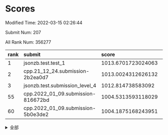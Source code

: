 # Scores

Modified Time: 2022-03-15 02:26:44

Submit Num: 207

All Rank Num: 356277

| rank |               submit               |       score        |       sigma        | pk_num |
| :--- | :--------------------------------- | :----------------- | :----------------- | :----- |
| 1    | jsonzb.test.test_1                 | 1013.6701723024063 | 0.8102372815720861 | 6882   |
| 2    | cpp.21_12_24.submission-2b2ea0d7   | 1013.0024312626132 | 0.7901802787450016 | 6886   |
| 3    | jsonzb.test.submission_level_4     | 1012.814738583092  | 0.78423053715485   | 6887   |
| 55   | cpp.2022_01_09.submission-816672bd | 1004.5313593118029 | 0.7320420331384724 | 6886   |
| 60   | cpp.2022_01_09.submission-5b0e3de2 | 1004.1875168243951 | 0.7173826116510805 | 6883   |


<details>
<summary>全部</summary>

| rank |                 submit                 |       score        |       sigma        | pk_num |
| :--- | :------------------------------------- | :----------------- | :----------------- | :----- |
| 1    | jsonzb.test.test_1                     | 1013.6701723024063 | 0.8102372815720861 | 6882   |
| 2    | cpp.21_12_24.submission-2b2ea0d7       | 1013.0024312626132 | 0.7901802787450016 | 6886   |
| 3    | jsonzb.test.submission_level_4         | 1012.814738583092  | 0.78423053715485   | 6887   |
| 4    | gobigger.level_3.submission_level_3_2  | 1012.1913574939689 | 0.7636674866165857 | 6886   |
| 5    | gobigger.level_3.submission_level_3_36 | 1011.6957543912945 | 0.770918716240839  | 6886   |
| 6    | gobigger.level_3.submission_level_3_6  | 1011.5888498168598 | 0.7879110012615621 | 6884   |
| 7    | gobigger.level_3.submission_level_3_30 | 1011.4219579943995 | 0.8041730235391378 | 6882   |
| 8    | gobigger.level_3.submission_level_3_20 | 1011.3184515413964 | 0.7793421454282643 | 6888   |
| 9    | gobigger.level_3.submission_level_3_40 | 1011.1933724713109 | 0.7674946980108367 | 6884   |
| 10   | gobigger.level_3.submission_level_3_15 | 1011.0785664638272 | 0.7849091609024479 | 6884   |
| 11   | gobigger.level_3.submission_level_3_24 | 1011.0357662574364 | 0.7541619771425072 | 6883   |
| 12   | gobigger.level_3.submission_level_3_21 | 1011.0308132765972 | 0.7594504160458287 | 6885   |
| 13   | gobigger.level_3.submission_level_3_47 | 1010.958625878207  | 0.7740578177851672 | 6884   |
| 14   | gobigger.level_3.submission_level_3_35 | 1010.8632680563712 | 0.7664719179584165 | 6883   |
| 15   | gobigger.level_3.submission_level_3_49 | 1010.7875785944703 | 0.7573060139489851 | 6886   |
| 16   | gobigger.level_3.submission_level_3_8  | 1010.7632648436005 | 0.7757019889658768 | 6881   |
| 17   | gobigger.level_3.submission_level_3_43 | 1010.7476693551489 | 0.7815160962578114 | 6885   |
| 18   | gobigger.level_3.submission_level_3_37 | 1010.7155794701341 | 0.7494716277611104 | 6883   |
| 19   | gobigger.level_3.submission_level_3_12 | 1010.6433275461317 | 0.782919100295469  | 6883   |
| 20   | gobigger.level_3.submission_level_3_18 | 1010.5774475270721 | 0.7648885187989246 | 6890   |
| 21   | gobigger.level_3.submission_level_3_26 | 1010.5587481221867 | 0.7499077529512292 | 6885   |
| 22   | gobigger.level_3.submission_level_3_10 | 1010.3373837943134 | 0.756525638995863  | 6887   |
| 23   | gobigger.level_3.submission_level_3_48 | 1010.2480490784124 | 0.770704987843206  | 6884   |
| 24   | gobigger.level_3.submission_level_3_44 | 1010.2273056649766 | 0.7516285525147202 | 6882   |
| 25   | gobigger.level_3.submission_level_3_38 | 1010.1504903646745 | 0.7584473316446277 | 6883   |
| 26   | gobigger.level_3.submission_level_3_23 | 1010.0129169717753 | 0.7537513670580458 | 6886   |
| 27   | gobigger.level_3.submission_level_3_34 | 1009.9780741206299 | 0.7569773694551291 | 6883   |
| 28   | gobigger.level_3.submission_level_3_4  | 1009.9645032988396 | 0.7640758521209822 | 6886   |
| 29   | gobigger.level_3.submission_level_3_28 | 1009.934255875686  | 0.742741316590408  | 6885   |
| 30   | gobigger.level_3.submission_level_3_33 | 1009.8587956150719 | 0.7845392506989001 | 6882   |
| 31   | gobigger.level_3.submission_level_3_19 | 1009.781947291009  | 0.7464768188872546 | 6882   |
| 32   | gobigger.level_3.submission_level_3_13 | 1009.7731079804649 | 0.7345089333259504 | 6887   |
| 33   | gobigger.level_3.submission_level_3_9  | 1009.7708870360433 | 0.7430595027953789 | 6885   |
| 34   | gobigger.level_3.submission_level_3_22 | 1009.7584595503575 | 0.7619740303795223 | 6883   |
| 35   | gobigger.level_3.submission_level_3_32 | 1009.707039525647  | 0.7507098361811501 | 6885   |
| 36   | gobigger.level_3.submission_level_3_16 | 1009.6958248331043 | 0.7519180407292179 | 6885   |
| 37   | gobigger.level_3.submission_level_3_42 | 1009.6178656661368 | 0.7456522009924514 | 6889   |
| 38   | gobigger.level_3.submission_level_3_41 | 1009.6071438801325 | 0.754928651016265  | 6883   |
| 39   | gobigger.level_3.submission_level_3_11 | 1009.5914765555127 | 0.7522555528427062 | 6886   |
| 40   | gobigger.level_3.submission_level_3_5  | 1009.5704678111342 | 0.7562089444780311 | 6886   |
| 41   | gobigger.level_3.submission_level_3_7  | 1009.5385860893296 | 0.7603995024808463 | 6878   |
| 42   | gobigger.level_3.submission_level_3_29 | 1009.5016970148937 | 0.7520412801387352 | 6889   |
| 43   | gobigger.level_3.submission_level_3_1  | 1009.4961214622952 | 0.759043270006669  | 6888   |
| 44   | gobigger.level_3.submission_level_3_14 | 1009.4743244910564 | 0.7410035710562596 | 6885   |
| 45   | gobigger.level_3.submission_level_3_25 | 1009.3806799193369 | 0.7444414816145266 | 6883   |
| 46   | gobigger.level_3.submission_level_3_27 | 1009.2794930481903 | 0.7739651850826971 | 6883   |
| 47   | gobigger.level_3.submission_level_3_17 | 1009.2675324374419 | 0.7544061083623417 | 6882   |
| 48   | gobigger.level_3.submission_level_3_3  | 1009.2411186346249 | 0.7481544547163129 | 6885   |
| 49   | gobigger.level_3.submission_level_3_31 | 1009.2219659982211 | 0.7399424091277172 | 6884   |
| 50   | gobigger.level_3.submission_level_3_45 | 1008.999740392947  | 0.7621190875978158 | 6887   |
| 51   | gobigger.level_3.submission_level_3_46 | 1008.9470952027804 | 0.7724209100988914 | 6884   |
| 52   | gobigger.level_3.submission_level_3_0  | 1008.4848326368758 | 0.7458405704908517 | 6883   |
| 53   | gobigger.level_3.submission_level_3_39 | 1008.0384157089426 | 0.7452223296728218 | 6881   |
| 54   | gobigger.level_1.submission_level_1_13 | 1004.9577311763327 | 0.7315369264713055 | 6883   |
| 55   | cpp.2022_01_09.submission-816672bd     | 1004.5313593118029 | 0.7320420331384724 | 6886   |
| 56   | gobigger.level_1.submission_level_1_41 | 1004.5263079578895 | 0.7251110737086988 | 6879   |
| 57   | gobigger.level_1.submission_level_1_17 | 1004.495929123295  | 0.7053903017003198 | 6885   |
| 58   | gobigger.level_1.submission_level_1_9  | 1004.3766443360477 | 0.7226728348481478 | 6887   |
| 59   | gobigger.level_1.submission_level_1_42 | 1004.2836768551248 | 0.7234154747526775 | 6886   |
| 60   | cpp.2022_01_09.submission-5b0e3de2     | 1004.1875168243951 | 0.7173826116510805 | 6883   |
| 61   | gobigger.level_1.submission_level_1_38 | 1004.124750931954  | 0.7190175484026391 | 6880   |
| 62   | gobigger.level_1.submission_level_1_2  | 1004.1177630423344 | 0.7122544406778115 | 6887   |
| 63   | gobigger.level_1.submission_level_1_34 | 1004.0994076971846 | 0.7318169448613961 | 6882   |
| 64   | gobigger.level_1.submission_level_1_35 | 1003.939033674336  | 0.7194743031296315 | 6886   |
| 65   | gobigger.level_1.submission_level_1_6  | 1003.8690853984963 | 0.7166149510550841 | 6887   |
| 66   | gobigger.level_1.submission_level_1_14 | 1003.8546301684135 | 0.7116236563089953 | 6883   |
| 67   | gobigger.level_1.submission_level_1_48 | 1003.8373520937927 | 0.7196461236465699 | 6884   |
| 68   | gobigger.level_1.submission_level_1_30 | 1003.7205010644567 | 0.7315075256712307 | 6887   |
| 69   | gobigger.level_1.submission_level_1_16 | 1003.6910001002991 | 0.7200617723746228 | 6885   |
| 70   | gobigger.level_1.submission_level_1_25 | 1003.6267072236628 | 0.7162489765125823 | 6885   |
| 71   | gobigger.level_1.submission_level_1_5  | 1003.6186331930273 | 0.7181315123519729 | 6886   |
| 72   | gobigger.level_1.submission_level_1_1  | 1003.5428647900546 | 0.7148757503963904 | 6883   |
| 73   | gobigger.level_1.submission_level_1_4  | 1003.5427643337543 | 0.7179830768834112 | 6884   |
| 74   | gobigger.level_1.submission_level_1_29 | 1003.4573407207132 | 0.7176927459569998 | 6888   |
| 75   | gobigger.level_1.submission_level_1_37 | 1003.4421069701452 | 0.7143922982576908 | 6888   |
| 76   | gobigger.level_1.submission_level_1_26 | 1003.4158641948962 | 0.716386709268254  | 6886   |
| 77   | gobigger.level_1.submission_level_1_46 | 1003.3655065387634 | 0.7092500476567275 | 6887   |
| 78   | gobigger.level_1.submission_level_1_33 | 1003.2908843670419 | 0.7111625470728916 | 6884   |
| 79   | gobigger.level_1.submission_level_1_44 | 1003.2472372385427 | 0.6999710659221412 | 6882   |
| 80   | gobigger.level_1.submission_level_1_28 | 1003.1796491477734 | 0.713227387409553  | 6887   |
| 81   | gobigger.level_1.submission_level_1_36 | 1003.1236224218792 | 0.7162739128161967 | 6886   |
| 82   | gobigger.level_1.submission_level_1_11 | 1003.0638892488415 | 0.7185602694551644 | 6886   |
| 83   | gobigger.level_1.submission_level_1_24 | 1003.0560626536827 | 0.7113780749710947 | 6886   |
| 84   | gobigger.level_1.submission_level_1_40 | 1003.0146256277565 | 0.717450999744889  | 6881   |
| 85   | gobigger.level_1.submission_level_1_43 | 1002.9993081719878 | 0.7160136706328478 | 6884   |
| 86   | gobigger.level_1.submission_level_1_39 | 1002.9909124205325 | 0.7134839964112765 | 6882   |
| 87   | gobigger.level_1.submission_level_1_15 | 1002.929945848192  | 0.7258478439840357 | 6885   |
| 88   | gobigger.level_1.submission_level_1_19 | 1002.8565507424778 | 0.7172556170624962 | 6884   |
| 89   | gobigger.level_1.submission_level_1_27 | 1002.8389590809999 | 0.7156434161084662 | 6884   |
| 90   | gobigger.level_1.submission_level_1_8  | 1002.8357747656232 | 0.7137772271091855 | 6886   |
| 91   | gobigger.level_1.submission_level_1_12 | 1002.7332456387961 | 0.7191536547217513 | 6882   |
| 92   | gobigger.level_1.submission_level_1_0  | 1002.7101625802076 | 0.7166286775391272 | 6888   |
| 93   | gobigger.level_1.submission_level_1_18 | 1002.7082999015868 | 0.7049395769721776 | 6889   |
| 94   | gobigger.level_1.submission_level_1_23 | 1002.6978862532122 | 0.7251335009752794 | 6885   |
| 95   | gobigger.level_1.submission_level_1_49 | 1002.6927610404545 | 0.7115428592844512 | 6882   |
| 96   | gobigger.level_1.submission_level_1_3  | 1002.6644489127226 | 0.7103205061161033 | 6887   |
| 97   | gobigger.level_1.submission_level_1_7  | 1002.5976348876247 | 0.7014591162304123 | 6886   |
| 98   | gobigger.level_1.submission_level_1_22 | 1002.4887392185883 | 0.722087043450772  | 6887   |
| 99   | gobigger.level_1.submission_level_1_45 | 1002.4513665320848 | 0.7105809370966785 | 6883   |
| 100  | gobigger.level_1.submission_level_1_10 | 1002.4438182618543 | 0.7177288791324948 | 6882   |
| 101  | gobigger.level_1.submission_level_1_31 | 1002.4055785453908 | 0.7174709795219955 | 6885   |
| 102  | gobigger.level_1.submission_level_1_32 | 1002.3970057912537 | 0.70745398198708   | 6883   |
| 103  | gobigger.level_1.submission_level_1_21 | 1002.1527381114284 | 0.7127126317870446 | 6885   |
| 104  | gobigger.level_1.submission_level_1_20 | 1001.876845013521  | 0.7164675215673748 | 6885   |
| 105  | gobigger.level_1.submission_level_1_47 | 1000.9761139537351 | 0.7049162463399415 | 6885   |
| 106  | gobigger.random.submission_random_16   | 997.6280879086154  | 0.710565246472633  | 6889   |
| 107  | gobigger.random.submission_random_35   | 997.2424795254166  | 0.7224193493961723 | 6885   |
| 108  | gobigger.random.submission_random_28   | 997.2162522578914  | 0.7019927435789778 | 6881   |
| 109  | gobigger.random.submission_random_17   | 997.2036854982539  | 0.7101381678885951 | 6883   |
| 110  | gobigger.random.submission_random_40   | 996.9729436767765  | 0.6996513138802745 | 6882   |
| 111  | gobigger.random.submission_random_34   | 996.7905692411388  | 0.701507705455104  | 6889   |
| 112  | gobigger.random.submission_random_44   | 996.622313658741   | 0.7269716984743922 | 6885   |
| 113  | gobigger.random.submission_random_29   | 996.6111327952002  | 0.706961043484458  | 6886   |
| 114  | gobigger.random.submission_random_13   | 996.6081681512562  | 0.7108753378322566 | 6887   |
| 115  | gobigger.random.submission_random_43   | 996.5921112809654  | 0.7227907668853252 | 6888   |
| 116  | gobigger.random.submission_random_3    | 996.5632329544898  | 0.6970461806196311 | 6887   |
| 117  | gobigger.random.submission_random_39   | 996.5297015750599  | 0.7070795600312145 | 6881   |
| 118  | gobigger.random.submission_random_4    | 996.4981495254046  | 0.7000883608813849 | 6888   |
| 119  | gobigger.random.submission_random_24   | 996.4582753726179  | 0.7164638170215522 | 6882   |
| 120  | gobigger.random.submission_random_36   | 996.4111360286694  | 0.7096987877700489 | 6884   |
| 121  | gobigger.random.submission_random_20   | 996.390971358898   | 0.7030515834984025 | 6886   |
| 122  | gobigger.random.submission_random_14   | 996.3403302882991  | 0.6977695656947944 | 6886   |
| 123  | gobigger.random.submission_random_26   | 996.2386645302926  | 0.7032000800940462 | 6890   |
| 124  | gobigger.random.submission_random_8    | 996.2196397941555  | 0.7146057657003699 | 6882   |
| 125  | gobigger.random.submission_random_45   | 996.1841037529838  | 0.711588530168749  | 6883   |
| 126  | gobigger.random.submission_random_32   | 996.1346782607839  | 0.709356993075343  | 6886   |
| 127  | gobigger.random.submission_random_31   | 996.0664581310051  | 0.7116624451748212 | 6887   |
| 128  | gobigger.random.submission_random_48   | 996.0540888503699  | 0.7050598774258745 | 6890   |
| 129  | gobigger.random.submission_random_27   | 995.9806888422934  | 0.7036331023682086 | 6885   |
| 130  | gobigger.random.submission_random_21   | 995.9632356693498  | 0.7155603031568368 | 6880   |
| 131  | gobigger.random.submission_random_12   | 995.8958152254808  | 0.7095078341230638 | 6885   |
| 132  | gobigger.random.submission_random_47   | 995.865650914686   | 0.7142540311458132 | 6890   |
| 133  | gobigger.random.submission_random_42   | 995.8589491525677  | 0.7026724603345058 | 6883   |
| 134  | gobigger.random.submission_random_38   | 995.8349081486815  | 0.7095846547689649 | 6890   |
| 135  | gobigger.random.submission_random_37   | 995.816894153011   | 0.7051754874414147 | 6885   |
| 136  | gobigger.random.submission_random_33   | 995.8108798696776  | 0.7147246835970223 | 6885   |
| 137  | gobigger.random.submission_random_18   | 995.7952641007546  | 0.7028672921737492 | 6886   |
| 138  | gobigger.random.submission_random_30   | 995.7624578736863  | 0.7119373688884537 | 6876   |
| 139  | gobigger.random.submission_random_0    | 995.7457204123316  | 0.706351725108505  | 6884   |
| 140  | gobigger.random.submission_random_19   | 995.7435929806763  | 0.70057447181468   | 6879   |
| 141  | gobigger.random.submission_random_46   | 995.7143597536544  | 0.7020151333631734 | 6885   |
| 142  | gobigger.random.submission_random_23   | 995.6938031525879  | 0.6994799955682087 | 6886   |
| 143  | gobigger.random.submission_random_49   | 995.5603913097887  | 0.7247850383516415 | 6881   |
| 144  | gobigger.random.submission_random_6    | 995.5289751857979  | 0.7127776709850254 | 6883   |
| 145  | gobigger.random.submission_random_22   | 995.4999321735531  | 0.7264098457734548 | 6887   |
| 146  | gobigger.random.submission_random_11   | 995.4452638804287  | 0.7035095005821315 | 6884   |
| 147  | gobigger.random.submission_random_7    | 995.2160745792135  | 0.7063737071529204 | 6883   |
| 148  | gobigger.random.submission_random_15   | 995.1157004031137  | 0.7342772552164388 | 6880   |
| 149  | gobigger.random.submission_random_25   | 995.0835407536964  | 0.7084695817992962 | 6885   |
| 150  | gobigger.random.submission_random_10   | 995.048757467943   | 0.7061027127024427 | 6886   |
| 151  | gobigger.random.submission_random_5    | 994.9744349956168  | 0.7145383857776162 | 6886   |
| 152  | gobigger.random.submission_random_41   | 994.9330205869303  | 0.7051269099723682 | 6883   |
| 153  | gobigger.random.submission_random_2    | 994.8925271172011  | 0.7224351899376367 | 6880   |
| 154  | gobigger.random.submission_random_1    | 994.7956486417258  | 0.7085454626636563 | 6889   |
| 155  | gobigger.random.submission_random_9    | 994.5187008644446  | 0.7238228272342276 | 6885   |
| 156  | gobigger.level_2.submission_level_2_48 | 994.2948590684417  | 0.7284250974627026 | 6887   |
| 157  | gobigger.level_2.submission_level_2_20 | 993.7590065819234  | 0.7283173915197193 | 6880   |
| 158  | gobigger.level_2.submission_level_2_46 | 993.6409341758322  | 0.7352118467610251 | 6883   |
| 159  | gobigger.level_2.submission_level_2_17 | 993.519997910647   | 0.7302159919747322 | 6882   |
| 160  | gobigger.level_2.submission_level_2_24 | 993.4883970576404  | 0.7489525811392065 | 6884   |
| 161  | gobigger.level_2.submission_level_2_13 | 993.3328477515654  | 0.7306605398139442 | 6884   |
| 162  | gobigger.level_2.submission_level_2_41 | 993.2388062787392  | 0.7365950568201912 | 6887   |
| 163  | gobigger.level_2.submission_level_2_42 | 993.2172145632013  | 0.7379268967684535 | 6888   |
| 164  | gobigger.level_2.submission_level_2_7  | 993.1737842273532  | 0.7287654111629802 | 6889   |
| 165  | gobigger.level_2.submission_level_2_45 | 993.0393197909724  | 0.7455178371059185 | 6885   |
| 166  | gobigger.level_2.submission_level_2_2  | 992.8847738635234  | 0.7292556704088133 | 6888   |
| 167  | gobigger.level_2.submission_level_2_14 | 992.8348502143574  | 0.7393334557253676 | 6887   |
| 168  | gobigger.level_2.submission_level_2_8  | 992.737938404688   | 0.7477756898552756 | 6885   |
| 169  | gobigger.level_2.submission_level_2_43 | 992.5724676440149  | 0.7442865784010861 | 6884   |
| 170  | gobigger.level_2.submission_level_2_44 | 992.5694487864255  | 0.745130477913135  | 6887   |
| 171  | gobigger.level_2.submission_level_2_23 | 992.5497009600775  | 0.7273927168134242 | 6884   |
| 172  | gobigger.level_2.submission_level_2_10 | 992.4559014738169  | 0.756964559847489  | 6886   |
| 173  | gobigger.level_2.submission_level_2_5  | 992.3603960455599  | 0.7406102594644475 | 6889   |
| 174  | gobigger.level_2.submission_level_2_35 | 992.3370525302797  | 0.7636180815825844 | 6883   |
| 175  | gobigger.level_2.submission_level_2_15 | 992.2924284884011  | 0.7463363483876663 | 6885   |
| 176  | gobigger.level_2.submission_level_2_34 | 992.224879503013   | 0.760296372059578  | 6886   |
| 177  | gobigger.level_2.submission_level_2_33 | 992.2153691017737  | 0.7449772632196783 | 6880   |
| 178  | gobigger.level_2.submission_level_2_6  | 992.1841376595646  | 0.7310804631210535 | 6883   |
| 179  | gobigger.level_2.submission_level_2_11 | 992.1755594705701  | 0.7366808423511464 | 6883   |
| 180  | gobigger.level_2.submission_level_2_39 | 992.090086229975   | 0.7420512110383874 | 6888   |
| 181  | gobigger.level_2.submission_level_2_28 | 992.0833111663626  | 0.751252811012239  | 6880   |
| 182  | gobigger.level_2.submission_level_2_47 | 992.083050850362   | 0.7570457338773712 | 6883   |
| 183  | gobigger.level_2.submission_level_2_19 | 991.9937244935898  | 0.7519563657307774 | 6885   |
| 184  | gobigger.level_2.submission_level_2_12 | 991.9813386355165  | 0.759060777217185  | 6881   |
| 185  | gobigger.level_2.submission_level_2_4  | 991.9113416277474  | 0.7475462632103168 | 6882   |
| 186  | gobigger.level_2.submission_level_2_30 | 991.8677050436328  | 0.7564717836268842 | 6886   |
| 187  | gobigger.level_2.submission_level_2_27 | 991.7686673345701  | 0.7588532265968667 | 6884   |
| 188  | gobigger.level_2.submission_level_2_49 | 991.6578245700313  | 0.7444091944034495 | 6881   |
| 189  | gobigger.level_2.submission_level_2_29 | 991.6153645180729  | 0.7425756838132728 | 6884   |
| 190  | gobigger.level_2.submission_level_2_31 | 991.5997794560743  | 0.7431000515751774 | 6885   |
| 191  | gobigger.level_2.submission_level_2_40 | 991.5682853040018  | 0.7580612436012253 | 6887   |
| 192  | gobigger.level_2.submission_level_2_18 | 991.5312208546511  | 0.7549763870257535 | 6884   |
| 193  | gobigger.level_2.submission_level_2_3  | 991.5017443697088  | 0.7485528660492669 | 6883   |
| 194  | gobigger.level_2.submission_level_2_22 | 991.4899354914867  | 0.7421156761313316 | 6886   |
| 195  | gobigger.level_2.submission_level_2_36 | 991.1753863496575  | 0.7464364496594847 | 6882   |
| 196  | gobigger.level_2.submission_level_2_0  | 991.1454826056405  | 0.7565779890300497 | 6889   |
| 197  | gobigger.level_2.submission_level_2_25 | 991.0839108236065  | 0.7748602092034346 | 6882   |
| 198  | gobigger.level_2.submission_level_2_37 | 990.8391843419631  | 0.7710232930642279 | 6878   |
| 199  | gobigger.level_2.submission_level_2_38 | 990.8045305617559  | 0.7777306666296518 | 6885   |
| 200  | gobigger.level_2.submission_level_2_16 | 990.701197035868   | 0.7577792240902361 | 6884   |
| 201  | gobigger.level_2.submission_level_2_26 | 990.6001608832737  | 0.7435607048885923 | 6881   |
| 202  | gobigger.level_2.submission_level_2_1  | 990.5116621012685  | 0.7896940052622841 | 6880   |
| 203  | gobigger.level_2.submission_level_2_32 | 990.4489958152894  | 0.7658441196542446 | 6886   |
| 204  | gobigger.level_2.submission_level_2_21 | 990.0578046940107  | 0.7745900292983812 | 6888   |
| 205  | gobigger.level_2.submission_level_2_9  | 990.0188088057404  | 0.7597834091228564 | 6884   |
| 206  | gobigger.none.submission_none_0        | 977.9708543450766  | 1.4328683277231469 | 6885   |
| 207  | gobigger.none.submission_none_1        | 974.2068859040932  | 1.5572696534521684 | 6885   |

</details>